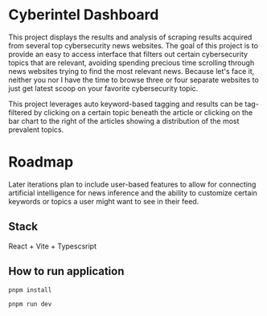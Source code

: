 # Cyberintel Dashboard
This project displays the results and analysis of scraping results acquired from several top cybersecurity news websites. The goal of this project is to provide an easy to access interface that filters out certain cybersecurity topics that are relevant, avoiding spending precious time scrolling through news websites trying to find the most relevant news. Because let's face it, neither you nor I have the time to browse three or four separate websites to just get latest scoop on your favorite cybersecurity topic. 

This project leverages auto keyword-based tagging and results can be tag-filtered by clicking on a certain topic beneath the article or clicking on the bar chart to the right of the articles showing a distribution of the most prevalent topics. 

# Roadmap
Later iterations plan to include user-based features to allow for connecting artificial intelligence for news inference and the ability to customize certain keywords or topics a user might want to see in their feed. 



## Stack
React + Vite + Typescsript

## How to run application
`pnpm install` 

`pnpm run dev`